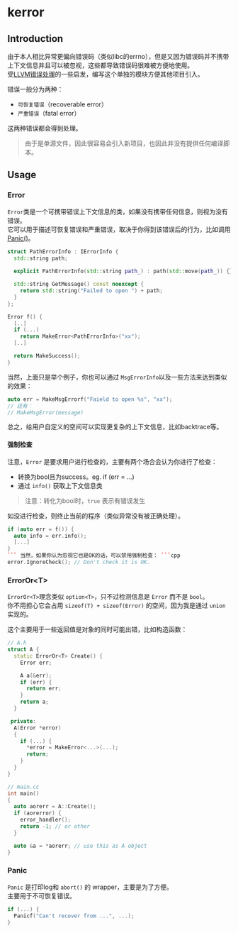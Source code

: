 # kerror

## Introduction
由于本人相比异常更偏向错误码（类似libc的errno），但是又因为错误码并不携带上下文信息并且可以被忽视，这些都导致错误码很难被方便地使用。  
受[LLVM错误处理](https://llvm.org/docs/ProgrammersManual.html#error-handling)的一些启发，编写这个单独的模块方便其他项目引入。

错误一般分为两种：

* `可恢复错误`（recoverable error）
* `严重错误`（fatal error）

这两种错误都会得到处理。

> 由于是单源文件，因此很容易会引入新项目，也因此并没有提供任何编译脚本。

## Usage
### Error
`Error`类是一个可携带错误上下文信息的类，如果没有携带任何信息，则视为没有错误。  
它可以用于描述可恢复错误和严重错误，取决于你得到该错误后的行为，比如调用[Panic()](#panic)。  
```cpp
struct PathErrorInfo : IErrorInfo {
  std::string path;
  
  explicit PathErrorInfo(std::string path_) : path(std::move(path_)) {}

  std::string GetMessage() const noexcept {
    return std::string("Failed to open ") + path;
  }
};

Error f() {
  [..]
  if (...)
    return MakeError<PathErrorInfo>("xx");
  [..]

  return MakeSuccess();
}
```
当然，上面只是举个例子，你也可以通过 `MsgErrorInfo`以及一些方法来达到类似的效果：
```cpp
auto err = MakeMsgErrorf("Faield to open %s", "xx");
// 还有：
// MakeMsgError(message)
```
总之，给用户自定义的空间可以实现更复杂的上下文信息，比如backtrace等。

#### 强制检查
注意，`Error` 是要求用户进行检查的，主要有两个场合会认为你进行了检查：
* 转换为bool且为success。eg. if (err = ...) 
* 通过 `info()` 获取上下文信息类

> 注意：转化为bool时，`true` 表示有错误发生

如没进行检查，则终止当前的程序（类似异常没有被正确处理）。

```cpp
if (auto err = f()) {
  auto info = err.info();
  [...]
}
``` 当然，如果你认为忽视它也是OK的话，可以禁用强制检查： ```cpp
error.IgnoreCheck(); // Don't check it is OK.
```

### ErrorOr\<T>
`ErrorOr<T>`理念类似 `option<T>`，只不过检测信息是 `Error` 而不是 `bool`。  
你不用担心它会占用 `sizeof(T) + sizeof(Error)` 的空间，因为我是通过 `union` 实现的。

这个主要用于一些返回值是对象的同时可能出错，比如构造函数：
```cpp
// A.h
struct A {
  static ErrorOr<T> Create() {
    Error err;

    A a(&err);
    if (err) {
      return err;
    }
    return a;
  }

 private:
  A(Error *error)
  {
    if (...) {
      *error = MakeError<...>(...);
      return;
    }
  }
}

// main.cc
int main()
{
  auto aorerr = A::Create();
  if (aorerror) {
    error_handler();
    return -1; // or other
  }

  auto &a = *aorerr; // use this as A object
}
```

### Panic
`Panic` 是打印log和 `abort()` 的 wrapper，主要是为了方便。  
主要用于不可恢复错误。
```cpp
if (...) {
  Panicf("Can't recover from ...", ...);
}
```
